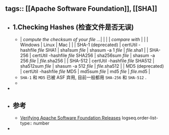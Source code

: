 tags:: [[Apache Software Foundation]], [[SHA]] 
---

- ## 1.Checking Hashes (检查文件是否无误)
	- | *compute the checksum of your file ...*| | | | *compare with* |
	  |  | Windows | Linux | Mac |  |
	  | SHA-1 (deprecated) | certUtil -hashfile *file* SHA1 | sha1sum *file* | shasum -a 1 *file* | *file*.sha1 |
	  | SHA-256 | certUtil -hashfile *file* SHA256 | sha256sum *file* | shasum -a 256 *file* | *file*.sha256 |
	  | SHA-512 | certUtil -hashfile *file* SHA512 | sha512sum *file* | shasum -a 512 *file* | *file*.sha512 |
	  | MD5 (deprecated) | certUtil -hashfile *file* MD5 | md5sum *file* | md5 *file* | *file*.md5 |
	- `SHA-1` 和 `MD5` 已被 ASF 弃用, 目前一般都用 `SHA-256` 和 `SHA-512` .
	-
-
- ## 参考
	- [Verifying Apache Software Foundation Releases](https://www.apache.org/info/verification.html)
	  logseq.order-list-type:: number
-